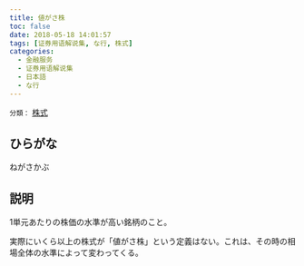 ```yaml
---
title: 値がさ株
toc: false
date: 2018-05-18 14:01:57
tags: [证券用语解说集, な行, 株式]
categories:
  - 金融服务
  - 证券用语解说集
  - 日本語
  - な行
---
```


`分類：` [株式](/tags/株式/)

## ひらがな

ねがさかぶ

## 説明

1単元あたりの株価の水準が高い銘柄のこと。

実際にいくら以上の株式が「値がさ株」という定義はない。これは、その時の相場全体の水準によって変わってくる。
